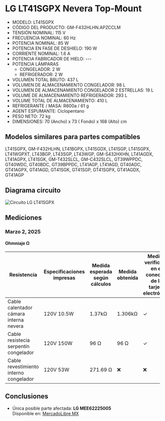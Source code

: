 # LG LT41SGPX Nevera Top-Mount

* MODELO: LT41SGPX
* CÓDIGO DEL PRODUCTO: GM-F432HLHN.APZCCLM
* TENSIÓN NOMINAL: 115 V
* FRECUENCIA NOMINAL: 60 Hz
* POTENCIA NOMINAL: 85 W
* POTENCIA EN FASE DE DESHIELO: 190 W
* CORRIENTE NOMINAL: 1.6 A
* POTENCIA FABRICADOR DE HIELO: ---
* POTENCIA LÁMPARAS
    * CONGELADOR: 2 W
    * REFRIGERADOR: 2 W
* VOLUMEN TOTAL BRUTO: 437 L
* VOLUMEN DE ALMACENAMIENTO CONGELADOR: 98 L
* VOLUMEN DE ALMACENAMIENTO CONGELADOR 2 ESTRELLAS: 19 L
* VOLUME DE ALMACENAMIENTO REFRIGERADOR: 293 L
* VOLUME TOTAL DE ALMACENAMIENTO: 410 L
* REFRIGERANTE / MASA: R600a / 61 g
* AGENT ESPUMANTE: Ciclopentano
* PESO NETO: 72 kg
* DIMENSIONES: 70 (Ancho) x 73 ( Fondo) x 168 (Alto) cm

## Modelos similares para partes compatibles

LT41SGPX, GM-F432HLHN, LT41BGPX, LT41SGDX, LT41SGP, LT41SGPX, LT41WGPXT, LT43BGP, LT43SGP, LT43WGP, GM-S432HXHN, LT41AGDX, LT41AGPX, LT41SGK, GM-T432SLCL, GM-C432SLCL, GT39WPPDC, GT40WDC, GT40BDC, GT39BPPDC, LT41AGP, LT41AGD, GT40ADC, GT41AGPX, GT41AGD, GT41SGK, GT41SGP, GT41SGPX, GT41AGDX, GT41AGP

## Diagrama circuito

![Circuito LG LT41SGPX](_img/lg_lt41sgpx_circuit_diagram.jpeg)

## Mediciones

### Marzo 2, 2025

#### Ohmniaje Ω

| Resistencia | Especificaciones impresas | Medida esperada según cálculos | Medida obtenida | Medida verificada en el conector de la tarjeta electrónica | Estado aparente |
| --- | --- | --- | --- | --- | --- |
| Cable calentador cámara interna nevera | 120V 10.5W | 1.37kΩ | 1.306kΩ | ✓ | ✅ |
| Cable resistecia serpentín congelador | 120V 150W | 96 Ω | 96 Ω | ✓ | ✅ |
| Cable revestimiento interno congelador | 120V 53W | 271.69 Ω | ❌ | ❌ | ❌ |

## Conclusiones

* Única posible parte afectada: **LG MEE62225005** \
Disponible en: [MercadoLibre MX](https://articulo.mercadolibre.com.mx/MLM-1424164315-resistencia-para-refrigerador-lg-mee62225005-original-_JM)
